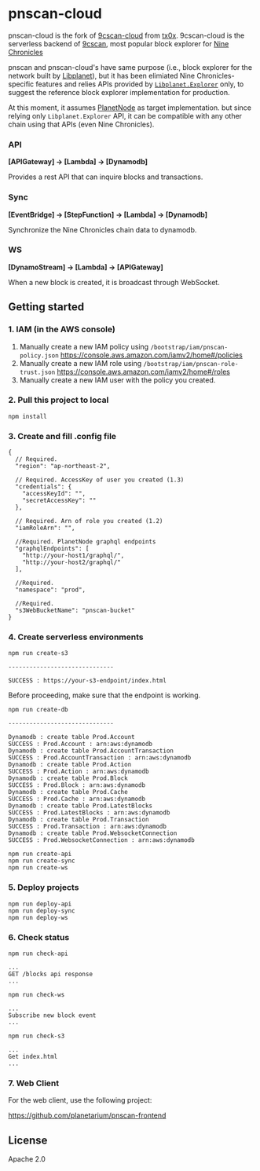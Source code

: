 # pnscan-cloud
pnscan-cloud is the fork of [9cscan-cloud][] from [tx0x][]. 9cscan-cloud is the serverless backend of [9cscan][], most popular block explorer for [Nine Chronicles][]

pnscan and pnscan-cloud's have same purpose (i.e., block explorer for the network built by [Libplanet][]), but it has been elimiated Nine Chronicles-specific features and relies APIs provided by [`Libplanet.Explorer`][] only, to suggest the reference block explorer implementation for production.

At this moment, it assumes [PlanetNode][] as target implementation. but since relying only `Libplanet.Explorer` API, it can be compatible with any other chain using that APIs (even Nine Chronicles).

[9cscan-cloud]: https://github.com/tx0x/9cscan-cloud
[9cscan]: https://9cscan.com/
[tx0x]: https://github.com/tx0x
[Nine Chronicles]: https://nine-chronicles.com
[Libplanet]: https://libplanet.io
[`Libplanet.Explorer`]: https://github.com/planetarium/libplanet/tree/main/Libplanet.Explorer
[PlanetNode]: https://github.com/planetarium/planet-node


### API
**[APIGateway] -> [Lambda] -> [Dynamodb]**

Provides a rest API that can inquire blocks and transactions.

### Sync
**[EventBridge] -> [StepFunction] -> [Lambda] -> [Dynamodb]**

Synchronize the Nine Chronicles chain data to dynamodb.

### WS
**[DynamoStream] -> [Lambda] -> [APIGateway]**

When a new block is created, it is broadcast through WebSocket.

## Getting started
### 1. IAM (in the AWS console)
1. Manually create a new IAM policy using `/bootstrap/iam/pnscan-policy.json`
   https://console.aws.amazon.com/iamv2/home#/policies
2. Manually create a new IAM role using `/bootstrap/iam/pnscan-role-trust.json`
   https://console.aws.amazon.com/iamv2/home#/roles
3. Manually create a new IAM user with the policy you created.

### 2. Pull this project to local

```
npm install
```

### 3. Create and fill .config file

```
{
  // Required.
  "region": "ap-northeast-2",
  
  // Required. AccessKey of user you created (1.3)
  "credentials": {
    "accessKeyId": "",
    "secretAccessKey": ""
  },
  
  // Required. Arn of role you created (1.2)
  "iamRoleArn": "",
  
  //Required. PlanetNode graphql endpoints
  "graphqlEndpoints": [
    "http://your-host1/graphql/",
    "http://your-host2/graphql/"
  ],
  
  //Required.
  "namespace": "prod",
  
  //Required.
  "s3WebBucketName": "pnscan-bucket"
}
```


### 4. Create serverless environments

```
npm run create-s3

------------------------------

SUCCESS : https://your-s3-endpoint/index.html

```

Before proceeding, make sure that the endpoint is working.

```
npm run create-db

------------------------------

Dynamodb : create table Prod.Account
SUCCESS : Prod.Account : arn:aws:dynamodb
Dynamodb : create table Prod.AccountTransaction
SUCCESS : Prod.AccountTransaction : arn:aws:dynamodb
Dynamodb : create table Prod.Action
SUCCESS : Prod.Action : arn:aws:dynamodb
Dynamodb : create table Prod.Block
SUCCESS : Prod.Block : arn:aws:dynamodb
Dynamodb : create table Prod.Cache
SUCCESS : Prod.Cache : arn:aws:dynamodb
Dynamodb : create table Prod.LatestBlocks
SUCCESS : Prod.LatestBlocks : arn:aws:dynamodb
Dynamodb : create table Prod.Transaction
SUCCESS : Prod.Transaction : arn:aws:dynamodb
Dynamodb : create table Prod.WebsocketConnection
SUCCESS : Prod.WebsocketConnection : arn:aws:dynamodb

```

```
npm run create-api
npm run create-sync
npm run create-ws
```

### 5. Deploy projects

```
npm run deploy-api
npm run deploy-sync
npm run deploy-ws
```

### 6. Check status

```
npm run check-api

...
GET /blocks api response
...
```

```
npm run check-ws

...
Subscribe new block event
...
```

```
npm run check-s3

...
Get index.html
...
```

### 7. Web Client
For the web client, use the following project:

https://github.com/planetarium/pnscan-frontend

## License

Apache 2.0
